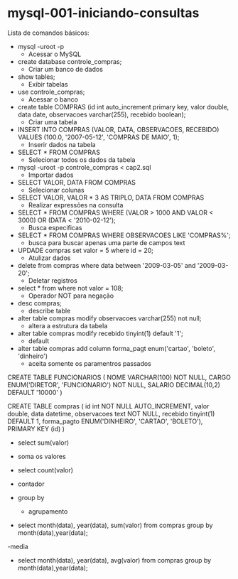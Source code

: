 ﻿# mysql-001-iniciando-consultas

Lista de comandos básicos: 
- mysql -uroot -p
  - Acessar o MySQL
- create database controle_compras;
  - Criar um banco de dados
- show tables;
  - Exibir tabelas
- use controle_compras;
  - Acessar o banco 
- create table COMPRAS (id int auto_increment primary key, valor double, data date, observacoes varchar(255), recebido boolean);
  - Criar uma tabela
- INSERT INTO COMPRAS (VALOR, DATA, OBSERVACOES, RECEBIDO) VALUES (100.0, '2007-05-12', 'COMPRAS DE MAIO', 1);
  - Inserir dados na tabela
- SELECT * FROM COMPRAS
  - Selecionar todos os dados da tabela
- mysql -uroot -p controle_compras < cap2.sql
  - Importar dados 
- SELECT VALOR, DATA FROM COMPRAS
  - Selecionar colunas
- SELECT VALOR, VALOR * 3 AS TRIPLO, DATA FROM COMPRAS
  - Realizar expressões na consulta
- SELECT * FROM COMPRAS WHERE (VALOR > 1000 AND VALOR < 3000) OR (DATA < '2010-02-12');
  - Busca especificas
- SELECT * FROM COMPRAS WHERE OBSERVACOES LIKE 'COMPRAS%';
  - busca para buscar apenas uma parte de campos text
- UPDADE compras set valor = 5 where id = 20;
  - Atulizar dados
- delete from compras where data between '2009-03-05' and '2009-03-20';
  - Deletar registros
- select * from where not valor = 108;
  - Operador NOT para negação
- desc compras;
  - describe table
- alter table compras modify observacoes varchar(255) not null;
  - altera a estrutura da tabela
- alter table compras modify recebido tinyint(1) default '1';
  - default
- alter table compras add column forma_pagt enum('cartao', 'boleto', 'dinheiro')
  - aceita somente os paramentros passados

CREATE TABLE FUNCIONARIOS (
            NOME VARCHAR(100) NOT NULL,
            CARGO ENUM('DIRETOR', 'FUNCIONARIO') NOT NULL,
            SALARIO DECIMAL(10,2) DEFAULT '10000'
        )

CREATE TABLE compras (
          id int NOT NULL AUTO_INCREMENT,
          valor double,
          data datetime,
          observacoes text NOT NULL,
          recebido tinyint(1) DEFAULT 1,
          forma_pagto ENUM('DINHEIRO', 'CARTAO', 'BOLETO'),
          PRIMARY KEY (id)
        )

 - select sum(valor)
- soma os valores
 - select count(valor)
- contador
 - group by 
	- agrupamento

- select month(data), year(data), sum(valor) from compras group by month(data),year(data);

-media
- select month(data), year(data), avg(valor) from compras group by month(data),year(data);
